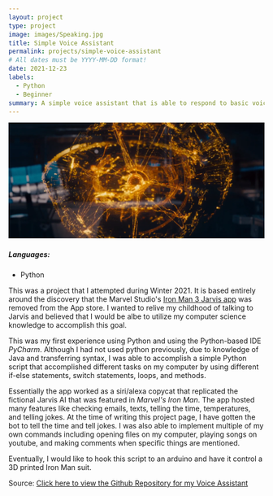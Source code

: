 ```yaml
---
layout: project
type: project
image: images/Speaking.jpg
title: Simple Voice Assistant
permalink: projects/simple-voice-assistant
# All dates must be YYYY-MM-DD format!
date: 2021-12-23
labels:
  - Python
  - Beginner
summary: A simple voice assistant that is able to respond to basic voice commands.
---
```


<img class="ui large centered image" src="../images/Jarvis.png">

<h5> Languages:</h5>
  <ul>
  <li>Python</li>
  </ul>
  
This was a project that I attempted during Winter 2021. It is based entirely around the discovery that the Marvel Studio's [Iron Man 3 Jarvis app](https://www.youtube.com/watch?v=6i5hho2aD-E) was removed from the App store. I wanted to relive my childhood of talking to Jarvis and believed that I would be albe to utilize my computer science knowledge to accomplish this goal.

This was my first experience using Python and using the Python-based IDE <em>PyCharm</em>. Although I had not used python previously, due to knowledge of Java and transferring syntax, I was able to accomplish a simple Python script that accomplished different tasks on my computer by using different if-else statements, switch statements, loops, and methods.

Essentially the app worked as a siri/alexa copycat that replicated the fictional Jarvis AI that was featured in <em>Marvel's Iron Man</em>. The app hosted many features like checking emails, texts, telling the time, temperatures, and telling jokes. At the time of writing this project page, I have gotten the bot to tell the time and tell jokes. I was also able to implement multiple of my own commands including opening files on my computer, playing songs on youtube, and making comments when specific things are mentioned.

Eventually, I would like to hook this script to an arduino and have it control a 3D printed Iron Man suit.

Source: <a href="https://github.com/sanehirakenji/jarvistest"><i class="large github icon"></i>Click here to view the Github Repository for my Voice Assistant</a>
